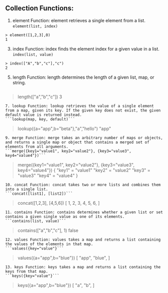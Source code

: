 ## Collection Functions:

1. element Function: element retrieves a single element from a list.
```element(list, index)```
```
> element([1,2,3],0)
1
```
3. index Function: index finds the element index for a given value in a list.
```index(list, value)```
```
> index(["A","b","c"],"c")
2
```
5. length Function: length determines the length of a given list, map, or string.
```length(list)
```
> length(["a","b","c"])
3
```
7. lookup Function: lookup retrieves the value of a single element from a map, given its key. If the given key does not exist, the given default value is returned instead.
```lookup(map, key, default)```
```
> lookup({a="app",b="beta"},"a","hello")
"app"
```
9. merge Function: merge takes an arbitrary number of maps or objects, and returns a single map or object that contains a merged set of elements from all arguments.
```merge({key1="value1", key2="value2"}, {key3="value3", key4="value4"})```
```
> merge({key1="value1", key2="value2"}, {key3="value3", key4="value4"})
{
  "key1" = "value1"
  "key2" = "value2"
  "key3" = "value3"
  "key4" = "value4"
}
```
10. concat Function: concat takes two or more lists and combines them into a single list.
```concat([list1], [list2])```
```
> concat([1,2,3], [4,5,6])
[
  1,
  2,
  3,
  4,
  5,
  6,
]
```
11. contains Function: contains determines whether a given list or set contains a given single value as one of its elements.
```contains(list, value)```
```
> contains(["a","b","c"], 1)
false
```
12. values Function: values takes a map and returns a list containing the values of the elements in that map.
```values({key="value"}```
```
> values({a="app",b="blue"})
[
  "app",
  "blue",
]
```
13. keys Function: keys takes a map and returns a list containing the keys from that map.
```keys({key="value"}```
```
> keys({a="app",b="blue"})
[
  "a",
  "b",
]
```
